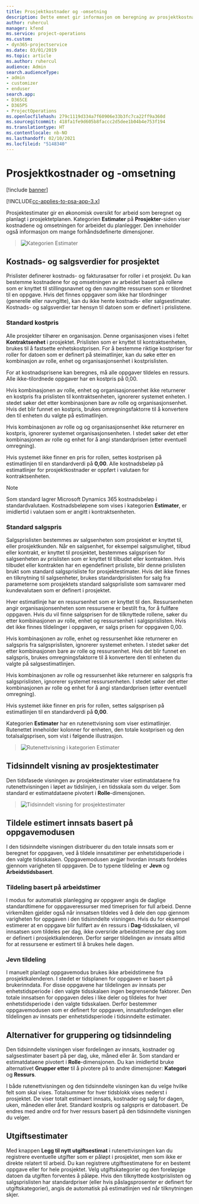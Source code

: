 ```yaml
---
title: Prosjektkostnader og -omsetning
description: Dette emnet gir informasjon om beregning av prosjektkostnader og -omsetning.
author: ruhercul
manager: kfend
ms.service: project-operations
ms.custom:
- dyn365-projectservice
ms.date: 03/01/2019
ms.topic: article
ms.author: ruhercul
audience: Admin
search.audienceType:
- admin
- customizer
- enduser
search.app:
- D365CE
- D365PS
- ProjectOperations
ms.openlocfilehash: 279c1119d334a7f60906e33b3fc7ca22ff9a360d
ms.sourcegitcommit: 418fa1fe9d605b8faccc2d5dee1b04b4e753f194
ms.translationtype: HT
ms.contentlocale: nb-NO
ms.lasthandoff: 02/10/2021
ms.locfileid: "5148340"
---
```

# <a name="project-costs-and-revenue"></a>Prosjektkostnader og -omsetning

[!include [banner](../includes/psa-now-project-operations.md)]

[!INCLUDE[cc-applies-to-psa-app-3.x](../includes/cc-applies-to-psa-app-3x.md)]

Prosjektestimater gir en økonomisk oversikt for arbeid som beregnet og planlagt i prosjektetplanen. Kategorien **Estimater** på **Prosjekter**-siden viser kostnadene og omsetningen for arbeidet du planlegger. Den inneholder også informasjon om mange forhåndsdefinerte dimensjoner. 

> ![Kategorien Estimater](media/project-5.png)

## <a name="cost-and-sales-values-of-the-project"></a>Kostnads- og salgsverdier for prosjektet

Prislister definerer kostnads- og fakturasatser for roller i et prosjekt. Du kan bestemme kostnadene for og omsetningen av arbeidet basert på rollene som er knyttet til stillingsnavnet og den navngitte ressursen som er tilordnet til en oppgave. Hvis det finnes oppgaver som ikke har tilordninger (generelle eller navngitte), kan du ikke hente kostnads- eller salgsestimater. Kostnads- og salgsverdier tar hensyn til datoen som er definert i prislistene.

### <a name="default-cost-price"></a>Standard kostpris  

Alle prosjekter tilhører en organisasjon. Denne organisasjonen vises i feltet **Kontraktsenhet** i prosjektet. Prislisten som er knyttet til kontraktsenheten, brukes til å fastsette enhetskostprisen. For å bestemme riktige kostpriser for roller for datoen som er definert på steimatlinjer, kan du søke etter en kombinasjon av rolle, enhet og organisasjonsenhet i kostprislisten. 

For at kostnadsprisene kan beregnes, må alle oppgaver tildeles en ressurs. Alle ikke-tilordnede oppgaver har en kostpris på 0,00.

Hvis kombinasjonen av rolle, enhet og organisasjonsenhet ikke returnerer en kostpris fra prislisten til kontraktsenheten, ignorerer systemet enheten. I stedet søker det etter kombinasjonen bare av rolle og organisasjonsenhet. Hvis det blir funnet en kostpris, brukes omregningsfaktorre til å konvertere den til enheten du valgte på estimatlinjen.

Hvis kombinasjonen av rolle og og organisasjonsenhet ikke returnerer en kostpris, ignorerer systemet organisasjonsenheten. I stedet søker det etter kombinasjonen av rolle og enhet for å angi standardprisen (etter eventuell omregning).

Hvis systemet ikke finner en pris for rollen, settes kostprisen på estimatlinjen til en standardverdi på **0,00**. Alle kostnadsbeløp på estimatlinjer for prosjektkostnader er oppført i valutaen for kontraktsenheten.

> [!NOTE]
> Som standard lagrer Microsoft Dynamics 365 kostnadsbeløp i standardvalutaen. Kostnadsbeløpene som vises i kategorien **Estimater**, er imidlertid i valutaen som er angitt i kontraktsenheten.  

### <a name="default-sales-price"></a>Standard salgspris 

Salgsprislisten bestemmes av salgsenheten som prosjektet er knyttet til, eller prosjektkunden. Når en salgsenhet, for eksempel salgsmulighet, tilbud eller kontrakt, er knyttet til prosjektet, bestemmes salgsprisen for salgsenheten av prislisten som er knyttet til tilbudet eller kontrakten. Hvis tilbudet eller kontrakten har en egendefinert prisliste, blir denne prislisten brukt som standard salgsprisliste for prosjektestimater. Hvis det ikke finnes en tilknytning til salgsenheter, brukes standardprislisten for salg fra parameterne som prosjektets standard salgsprisliste som samsvarer med kundevalutaen som er definert i prosjektet.

Hver estimatlinje har en ressursenhet som er knyttet til den. Ressursenheten angir organisasjonsenheten som ressursene er bestilt fra, for å fullføre oppgaven. Hvis du vil finne salgsprisen for de tilknyttede rollene, søker du etter kombinasjonen av rolle, enhet og ressursenhet i salgsprislisten. Hvis det ikke finnes tildelinger i oppgaven, er salgs prisen for oppgaven 0,00.

Hvis kombinasjonen av rolle, enhet og ressursenhet ikke returnerer en salgspris fra salgsprislisten, ignorerer systemet enheten. I stedet søker det etter kombinasjonen bare av rolle og ressursenhet. Hvis det blir funnet en salgspris, brukes omregningsfaktorre til å konvertere den til enheten du valgte på salgsestimatlinjen. 

Hvis kombinasjonen av rolle og ressursenhet ikke returnerer en salgspris fra salgsprislisten, ignorerer systemet ressursenheten. I stedet søker det etter kombinasjonen av rolle og enhet for å angi standardprisen (etter eventuell omregning).

Hvis systemet ikke finner en pris for rollen, settes salgsprisen på estimatlinjen til en standardverdi på **0,00**.

Kategorien **Estimater** har en rutenettvisning som viser estimatlinjer. Rutenettet inneholder kolonner for enheten, den totale kostprisen og den totalsalgsprisen, som vist i følgende illustrasjon. 

> ![Rutenettvisning i kategorien Estimater](media/project-6.png)

## <a name="time-phased-view-of-project-estimates"></a>Tidsinndelt visning av prosjektestimater

Den tidsfasede visningen av prosjektestimater viser estimatdataene fra rutenettvisningen i løpet av tidslinjen, i en tidsskala som du velger. Som standard er estimatdataene pivotert i **Rolle**-dimensjonen.

> ![Tidsinndelt visning for prosjektestimater](media/project-7.png)

## <a name="allocating-estimated-effort-based-on-the-task-mode"></a>Tildele estimert innsats basert på oppgavemodusen

I den tidsinndelte visningen distribuerer du den totale innsats som er beregnet for oppgaven, ved å tildele innsatstimer per enhetstidsperiode i den valgte tidsskalaen. Oppgavemodusen avgjør hvordan innsats fordeles gjennom varigheten til oppgaven. De to typene tildeling er **Jevn** og **Arbeidstidsbasert**.

### <a name="work-hours-based-allocation"></a>Tildeling basert på arbeidstimer
 
I modus for automatisk planlegging av oppgaver angis de daglige standardtimene for oppgaveressurser med timeprisen for full arbeid. Denne virkemåten gjelder også når innsatsen tildeles ved å dele den opp gjennom varigheten for oppgaven i den tidsinndelte visningen. Hvis du for eksempel estimerer at en oppgave blir fullført av én ressurs i **Dag**-tidsskalaen, vil innsatsen som tildeles per dag, ikke oversride arbeidstimene per dag som er definert i prosjektkalenderen. Derfor sørger tildelingen av innsats alltid for at ressursene er estimert til å brukes hele dagen.

### <a name="even-allocation"></a>Jevn tildeling

I manuelt planlagt oppgavemodus brukes ikke arbeidstimene fra prosjektkalenderen. I stedet er tidsplanen for oppgaven er basert på brukerinndata. For disse oppgavene har tildelingen av innsats per enhetstidsperiode i den valgte tidsskalaen ingen begrensende faktorer. Den totale innsatsen for oppgaven deles i like deler og tildeles for hver enhetstidsperiode i den valgte tidsskalaen. Derfor bestemmer oppgavemodusen som er definert for oppgaven, innsatsfordelingen eller tildelingen av innsats per enhetstidsperiode i tidsinndelte estimater.

## <a name="grouping-and-time-phasing-options"></a>Alternativer for gruppering og tidsinndeling

Den tidsinndelte visningen viser fordelingen av innsats, kostnader og salgsestimater basert på per dag, uke, måned eller år. Som standard er estimatdataene pivotert i **Rolle**-dimensjonen. Du kan imidlertid bruke alternativet **Grupper etter** til å pivotere på to andre dimensjoner: **Kategori** og **Ressurs**.

I både rutenettvisningen og den tidsinndelte visningen kan du velge hvilke felt som skal vises. Totalsummer for hver tidsblokk vises nederst i prosjektet. De viser totalt estimaert innsats, kostnader og salg for dagen, uken, måneden eller året. Standard kostpris og salgspris er datobasert. De endres med andre ord for hver ressurs basert på den tidsinndelte visningen du velger.

## <a name="expense-estimates"></a>Utgiftsestimater

Med knappen **Legg til nytt utgiftsestimat** i rutenettvisningen kan du registrere eventuelle utgifter som er påløpt i prosjektet, men som ikke er direkte relatert til arbeid. Du kan registrere utgiftsestimatene for en bestemt oppgave eller for hele prosjektet. Velg utgiftskategorier og den foreløpige datoen da utgiften forventes å påløpe. Hvis den tilknyttede kostprislisten og salgsprislisten har standardpriser (eller hvis påslagsprosenter er definert for utgiftskategorier), angis de automatisk på estimatlinjen ved når tilknytningen skjer.
